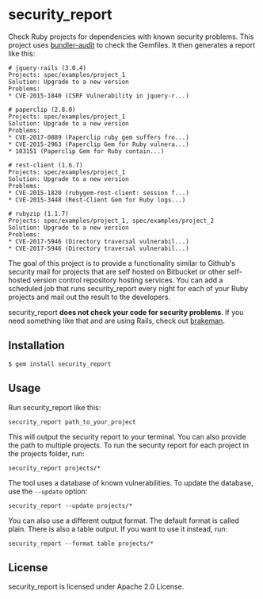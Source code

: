 # security_report

Check Ruby projects for dependencies with known security problems. This project
uses [bundler-audit](https://github.com/rubysec/bundler-audit) to check the
Gemfiles. It then generates a report like this:

    # jquery-rails (3.0.4)
    Projects: spec/examples/project_1
    Solution: Upgrade to a new version
    Problems:
    * CVE-2015-1840 (CSRF Vulnerability in jquery-r...)

    # paperclip (2.8.0)
    Projects: spec/examples/project_1
    Solution: Upgrade to a new version
    Problems:
    * CVE-2017-0889 (Paperclip ruby gem suffers fro...)
    * CVE-2015-2963 (Paperclip Gem for Ruby vulnera...)
    * 103151 (Paperclip Gem for Ruby contain...)

    # rest-client (1.6.7)
    Projects: spec/examples/project_1
    Solution: Upgrade to a new version
    Problems:
    * CVE-2015-1820 (rubygem-rest-client: session f...)
    * CVE-2015-3448 (Rest-Client Gem for Ruby logs...)

    # rubyzip (1.1.7)
    Projects: spec/examples/project_1, spec/examples/project_2
    Solution: Upgrade to a new version
    Problems:
    * CVE-2017-5946 (Directory traversal vulnerabil...)
    * CVE-2017-5946 (Directory traversal vulnerabil...)

The goal of this project is to provide a functionality similar to Github's
security mail for projects that are self hosted on Bitbucket or other
self-hosted version control repository hosting services. You can add a
scheduled job that runs security_report every night for each of your Ruby
projects and mail out the result to the developers.

security_report **does not check your code for security problems**. If you need
something like that and are using Rails, check out
[brakeman](https://github.com/presidentbeef/brakeman).

## Installation

    $ gem install security_report

## Usage

Run security_report like this:

    security_report path_to_your_project

This will output the security report to your terminal. You can also provide the
path to multiple projects. To run the security report for each project in the
projects folder, run:

    security_report projects/*

The tool uses a database of known vulnerabilities. To update the database, use
the `--update` option:

    security_report --update projects/*

You can also use a different output format. The default format is called plain.
There is also a table output. If you want to use it instead, run:

    security_report --format table projects/*

## License

security_report is licensed under Apache 2.0 License.
